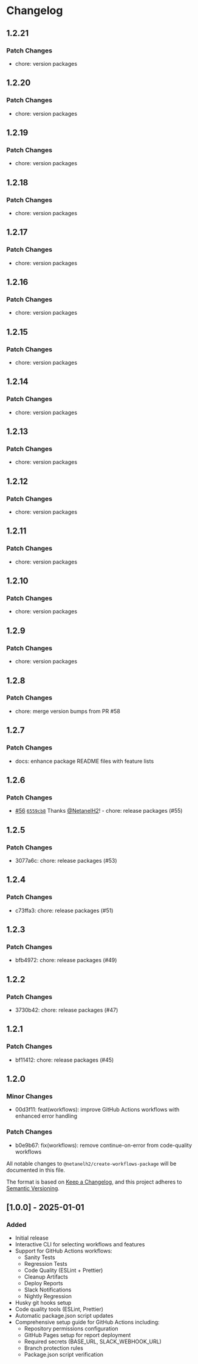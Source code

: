 # Changelog

## 1.2.21

### Patch Changes

- chore: version packages

## 1.2.20

### Patch Changes

- chore: version packages

## 1.2.19

### Patch Changes

- chore: version packages

## 1.2.18

### Patch Changes

- chore: version packages

## 1.2.17

### Patch Changes

- chore: version packages

## 1.2.16

### Patch Changes

- chore: version packages

## 1.2.15

### Patch Changes

- chore: version packages

## 1.2.14

### Patch Changes

- chore: version packages

## 1.2.13

### Patch Changes

- chore: version packages

## 1.2.12

### Patch Changes

- chore: version packages

## 1.2.11

### Patch Changes

- chore: version packages

## 1.2.10

### Patch Changes

- chore: version packages

## 1.2.9

### Patch Changes

- chore: version packages

## 1.2.8

### Patch Changes

- chore: merge version bumps from PR #58

## 1.2.7

### Patch Changes

- docs: enhance package README files with feature lists

## 1.2.6

### Patch Changes

- [#56](https://github.com/NetanelH2/playwright-framework-suite/pull/56) [`6559cb8`](https://github.com/NetanelH2/playwright-framework-suite/commit/6559cb8e5eb2e62e7994dbbe7acd7d3d17a4b62b) Thanks [@NetanelH2](https://github.com/NetanelH2)! - chore: release packages (#55)

## 1.2.5

### Patch Changes

- 3077a6c: chore: release packages (#53)

## 1.2.4

### Patch Changes

- c73ffa3: chore: release packages (#51)

## 1.2.3

### Patch Changes

- bfb4972: chore: release packages (#49)

## 1.2.2

### Patch Changes

- 3730b42: chore: release packages (#47)

## 1.2.1

### Patch Changes

- bf11412: chore: release packages (#45)

## 1.2.0

### Minor Changes

- 00d3f11: feat(workflows): improve GitHub Actions workflows with enhanced error handling

### Patch Changes

- b0e9b67: fix(workflows): remove continue-on-error from code-quality workflows

All notable changes to `@netanelh2/create-workflows-package` will be documented in this file.

The format is based on [Keep a Changelog](https://keepachangelog.com/en/1.0.0/),
and this project adheres to [Semantic Versioning](https://semver.org/spec/v2.0.0.html).

## [1.0.0] - 2025-01-01

### Added

- Initial release
- Interactive CLI for selecting workflows and features
- Support for GitHub Actions workflows:
  - Sanity Tests
  - Regression Tests
  - Code Quality (ESLint + Prettier)
  - Cleanup Artifacts
  - Deploy Reports
  - Slack Notifications
  - Nightly Regression
- Husky git hooks setup
- Code quality tools (ESLint, Prettier)
- Automatic package.json script updates
- Comprehensive setup guide for GitHub Actions including:
  - Repository permissions configuration
  - GitHub Pages setup for report deployment
  - Required secrets (BASE_URL, SLACK_WEBHOOK_URL)
  - Branch protection rules
  - Package.json script verification
